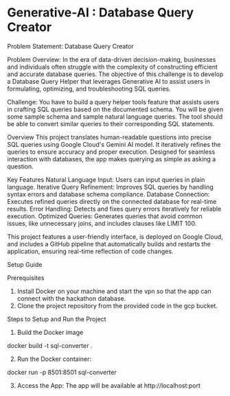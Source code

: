 # Generative-AI : Database Query Creator
Problem Statement: Database Query Creator 

Problem Overview: In the era of data-driven decision-making, businesses and individuals often struggle with the complexity of constructing efficient and accurate database queries. The objective of this challenge is to develop a Database Query Helper that leverages Generative AI to assist users in formulating, optimizing, and troubleshooting SQL queries.

Challenge: You have to build a query helper tools feature that assists users in crafting SQL queries based on the documented schema. You will be given some sample schema and sample natural language queries. The tool should be able to convert similar queries to their corresponding SQL statements. 

Overview
This project translates human-readable questions into precise SQL queries using Google
Cloud's Gemini AI model. It iteratively refines the queries to ensure accuracy and proper
execution. Designed for seamless interaction with databases, the app makes querying as
simple as asking a question.

Key Features
  Natural Language Input: Users can input queries in plain language.
  Iterative Query Refinement: Improves SQL queries by handling syntax errors and database schema compliance.
  Database Connection: Executes refined queries directly on the connected database for real-time results.
  Error Handling: Detects and fixes query errors iteratively for reliable execution. 
  Optimized Queries: Generates queries that avoid common issues, like unnecessary joins, and includes clauses like LIMIT 100.


This project features a user-friendly interface, is deployed on Google Cloud, and
includes a GitHub pipeline that automatically builds and restarts the application, ensuring
real-time reflection of code changes.


Setup Guide

Prerequisites
1. Install Docker on your machine and start the vpn so that the app can connect with the
hackathon database.
2. Clone the project repository from the provided code in the gcp bucket.


Steps to Setup and Run the Project

1) Build the Docker image
   
docker build -t sql-converter .

2) Run the Docker container:

docker run -p 8501:8501 sql-converter

3) Access the App:
The app will be available at http://localhost:port
